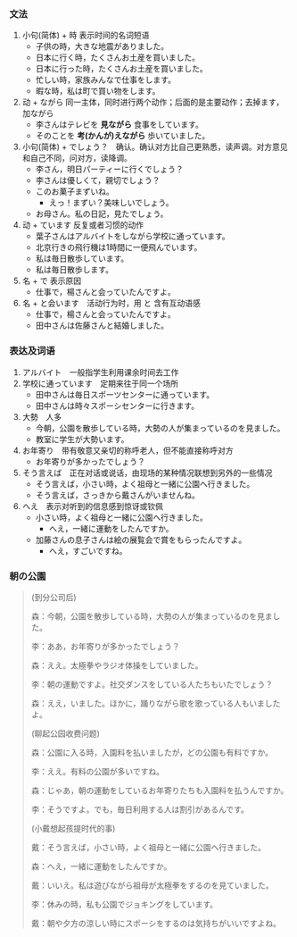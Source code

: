 ### 文法
1. 小句(简体) + 時 表示时间的名词短语
	* 子供の時，大きな地震がありました。
	* 日本に行く時，たくさんお土産を買いました。
	* 日本に行った時，たくさんお土産を買いました。
	* 忙しい時，家族みんなで仕事をします。
	* 暇な時，私は町で買い物をします。
2. 动 + ながら 同一主体，同时进行两个动作；后面的是主要动作；去掉ます，加ながら
	* 李さんはテレビを **見ながら** 食事をしています。
	* そのことを **考(かんが)えながら** 歩いていました。
3. 小句(简体) + でしょう？　确认。确认对方比自己更熟悉，读声调。对方意见和自己不同，问对方，读降调。
	* 李さん，明日パーティーに行くでしょう？
	* 李さんは優しくて，親切でしょう？
	* このお菓子まずいね。
		* えっ！まずい？美味しいでしょう。
	* お母さん。私の日記，見たでしょう。
4. 动 + ています 反复或者习惯的动作
	* 葉子さんはアルバイトをしながら学校に通っています。
	* 北京行きの飛行機は1時間に一便飛んでいます。
	* 私は毎日散歩しています。
	* 私は毎日散歩します。
5. 名 + で 表示原因
	* 仕事で，楊さんと会っていたんですよ。
6. 名 + と会います　活动行为时，用 と 含有互动语感
	* 仕事で，楊さんと会っていたんですよ。
	* 田中さんは佐藤さんと結婚しました。

### 表达及词语
1. アルバイト　一般指学生利用课余时间去工作
2. 学校に通っています　定期来往于同一个场所
	* 田中さんは毎日スポーツセンターに通っています。
	* 田中さんは時々スポーシセンターに行きます。
3. 大勢　人多
	* 今朝，公園を散歩している時，大勢の人が集まっているのを見ました。
	* 教室に学生が大勢います。
4. お年寄り　带有敬意又亲切的称呼老人，但不能直接称呼对方
	* お年寄りが多かったでしょう？
5. そう言えば　正在对话或说话，由现场的某种情况联想到另外的一些情况
	* そう言えば，小さい時，よく祖母と一緒に公園へ行きました。
	* そう言えば，さっきから戴さんがいませんね。
6. へえ　表示对听到的信息感到惊讶或钦佩
	* 小さい時，よく祖母と一緒に公園へ行きました。
		* へえ，一緒に運動をしたんですか。
	* 加藤さんの息子さんは絵の展覧会で賞をもらったんですよ。
		* へえ，すごいですね。

### 朝の公園
> (到分公司后)
> 
> 森：今朝，公園を散歩している時，大勢の人が集まっているのを見ました。
> 
> 李：ああ，お年寄りが多かったでしょう？
> 
> 森：ええ。太極拳やラジオ体操をしていました。
> 
> 李：朝の運動ですよ。社交ダンスをしている人たちもいたでしょう？
> 
> 森：ええ，いました。ほかに，踊りながら歌を歌っている人もいましたよ。
> 
> (聊起公园收费问题)
> 
> 森：公園に入る時，入園料を払いましたが，どの公園も有料ですか。
> 
> 李：ええ。有料の公園が多いですね。
> 
> 森：じゃあ，朝の運動をしているお年寄りたちも入園料を払うんですか。
> 
> 李：そうですよ。でも，毎日利用する人は割引があるんです。
> 
> (小戴想起孩提时代的事)
> 
> 戴：そう言えば，小さい時，よく祖母と一緒に公園へ行きました。
> 
> 森：へえ，一緒に運動をしたんですか。
> 
> 戴：いいえ。私は遊びながら祖母が太極拳をするのを見ていました。
> 
> 李：休みの時，私も公園でジョキングをしています。
> 
> 戴：朝や夕方の涼しい時にスポーシをするのは気持ちがいいですよね。